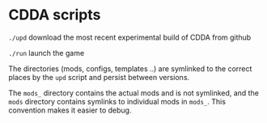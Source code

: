 # CDDA scripts

`./upd` download the most recent experimental build of CDDA from github

`./run` launch the game

The directories (mods, configs, templates ..) are symlinked to the correct
places by the `upd` script and persist between versions.

The `mods_` directory contains the actual mods and is not symlinked, and
the `mods` directory contains symlinks to individual mods in `mods_`.
This convention makes it easier to debug.

